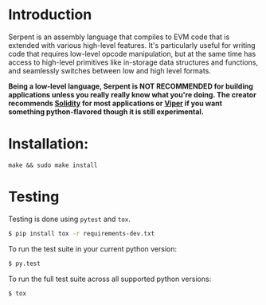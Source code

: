 # Introduction

Serpent is an assembly language that compiles to EVM code that is extended with various high-level features. It's particularly useful for writing code that requires low-level opcode manipulation, but at the same time has access to high-level primitives like in-storage data structures and functions, and seamlessly switches between low and high level formats.

**Being a low-level language, Serpent is NOT RECOMMENDED for building applications unless you really really know what you're doing. The creator recommends [Solidity](http://github.com/ethereum/solidity) for most applications or [Viper](http://github.com/ethereum/viper) if you want something python-flavored though it is still experimental.**

# Installation:

`make && sudo make install`


# Testing

Testing is done using `pytest` and `tox`.

```bash
$ pip install tox -r requirements-dev.txt
```


To run the test suite in your current python version:

```bash
$ py.test
```


To run the full test suite across all supported python versions:

```bash
$ tox
```
